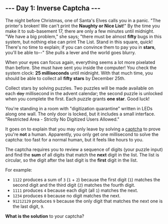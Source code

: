 ## --- Day 1: Inverse Captcha ---

The night before Christmas, one of Santa's Elves calls you in a panic. "The printer's broken! We can't print the __Naughty or Nice List__!" By the time you make it to sub-basement 17, there are only a few minutes until midnight. "We have a big problem," she says; "there must be almost __fifty__ bugs in this system, but nothing else can print The List. Stand in this square, quick! There's no time to explain; if you can convince them to pay you in __stars__, you'll be able to--" She pulls a lever and the world goes blurry.

When your eyes can focus again, everything seems a lot more pixelated than before. She must have sent you inside the computer! You check the system clock: __25 milliseconds__ until midnight. With that much time, you should be able to collect all __fifty stars__ by December 25th.

Collect stars by solving puzzles. Two puzzles will be made available on each ~~day~~ millisecond in the advent calendar; the second puzzle is unlocked when you complete the first. Each puzzle grants __one star__. Good luck!

You're standing in a room with "digitization quarantine" written in LEDs along one wall. The only door is locked, but it includes a small interface. "Restricted Area - Strictly No Digitized Users Allowed."

It goes on to explain that you may only leave by solving a [captcha](https://en.wikipedia.org/wiki/CAPTCHA) to prove you're __not__ a human. Apparently, you only get one millisecond to solve the captcha: too fast for a normal human, but it feels like hours to you.

The captcha requires you to review a sequence of digits (your puzzle input) and find the __sum__ of all digits that match the __next__ digit in the list. The list is circular, so the digit after the last digit is the __first__ digit in the list.

For example:

- `1122` produces a sum of `3` (`1` + `2`) because the first digit (`1`) matches the second digit and the third digit (`2`) matches the fourth digit.
- `1111` produces `4` because each digit (all `1`) matches the next.
- `1234` produces `0` because no digit matches the next.
- `91212129` produces `9` because the only digit that matches the next one is the last digit, `9`.

__What is the solution__ to your captcha?
